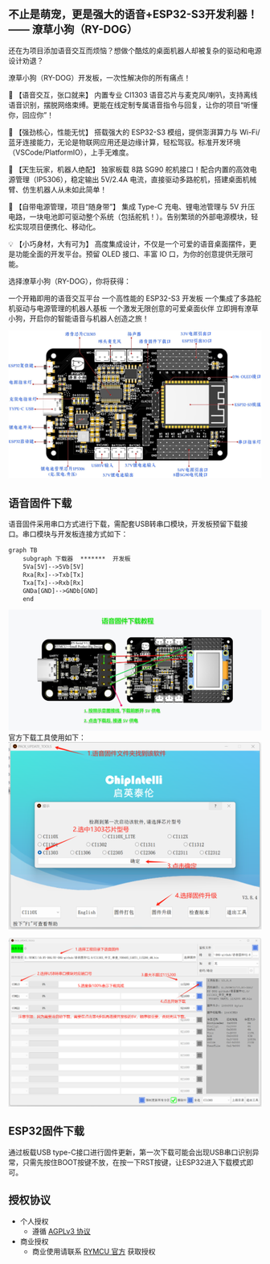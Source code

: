 ## 不止是萌宠，更是强大的语音+ESP32-S3开发利器！—— 潦草小狗（RY-DOG）

还在为项目添加语音交互而烦恼？想做个酷炫的桌面机器人却被复杂的驱动和电源设计劝退？

潦草小狗（RY-DOG）开发板，一次性解决你的所有痛点！

🚀 【语音交互，张口就来】
内置专业 CI1303 语音芯片与麦克风/喇叭，支持离线语音识别，摆脱网络束缚。更能在线定制专属语音指令与回复，让你的项目“听懂你，回应你”！

🤖 【强劲核心，性能无忧】
搭载强大的 ESP32-S3 模组，提供澎湃算力与 Wi-Fi/蓝牙连接能力，无论是物联网应用还是边缘计算，轻松驾驭。标准开发环境（VSCode/PlatformIO），上手无难度。

🦾 【天生玩家，机器人绝配】
独家板载 8路 SG90 舵机接口！配合内置的高效电源管理（IP5306），稳定输出 5V/2.4A 电流，直接驱动多路舵机，搭建桌面机械臂、仿生机器人从未如此简单！

🔋 【自带电源管理，项目“随身带”】
集成 Type-C 充电、锂电池管理与 5V 升压电路，一块电池即可驱动整个系统（包括舵机！）。告别繁琐的外部电源模块，轻松实现项目便携化、移动化。

💡 【小巧身材，大有可为】
高度集成设计，不仅是一个可爱的语音桌面摆件，更是功能全面的开发平台。预留 OLED 接口、丰富 IO 口，为你的创意提供无限可能。

选择潦草小狗（RY-DOG），你将获得：

一个开箱即用的语音交互平台
一个高性能的 ESP32-S3 开发板
一个集成了多路舵机驱动与电源管理的机器人基板
一个激发无限创意的可爱桌面伙伴
立即拥有潦草小狗，开启你的智能语音与机器人创造之旅！

![](images/资源图.jpg)

## 语音固件下载
语音固件采用串口方式进行下载，需配套USB转串口模块，开发板预留下载接口。串口模块与开发板连接方式如下：

```mermaid
graph TB
    subgraph 下载器  *******  开发板
    5Va[5V]-->5Vb[5V]
    Rxa[Rx]-->Txb[Tx]
    Txa[Tx]-->Rxb[Rx]
    GNDa[GND]-->GNDb[GND]
    end
```

![](images/download-voice-flash.jpeg)
官方下载工具使用如下：
![](images/语音固件下载工具设置.png)

![](images/语音固件下载工具.png)
## ESP32固件下载
通过板载USB type-C接口进行固件更新，第一次下载可能会出现USB串口识别异常，只需先按住BOOT按键不放，在按一下RST按键，让ESP32进入下载模式即可。

## 授权协议
- 个人授权
  - 遵循 [AGPLv3 协议](https://www.gnu.org/licenses/agpl-3.0.en.html)
- 商业授权
  - 商业使用请联系 [RYMCU 官方](mailto:hugh@rymcu.com) 获取授权 
